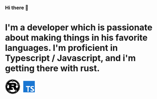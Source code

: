 ### Hi there 👋
# I'm a developer which is passionate about making things in his favorite languages. I'm proficient in Typescript / Javascript, and i'm getting there with rust.
<div style="align-items: center">
<img src="./assets/rust.svg" width=50/>
<img src="./assets/typescript.svg" width=50/>
</div>
